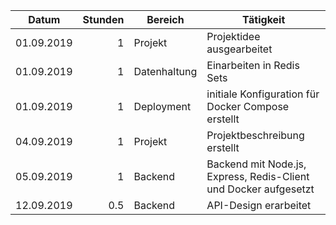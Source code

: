 | Datum      | Stunden | Bereich      | Tätigkeit                                                        |
|------------|--------:|--------------|------------------------------------------------------------------|
| 01.09.2019 |       1 | Projekt      | Projektidee ausgearbeitet                                        |
| 01.09.2019 |       1 | Datenhaltung | Einarbeiten in Redis Sets                                        |
| 01.09.2019 |       1 | Deployment   | initiale Konfiguration für Docker Compose erstellt               |
| 04.09.2019 |       1 | Projekt      | Projektbeschreibung erstellt                                     |
| 05.09.2019 |       1 | Backend      | Backend mit Node.js, Express, Redis-Client und Docker aufgesetzt |
| 12.09.2019 |     0.5 | Backend      | API-Design erarbeitet                                            |
